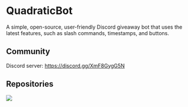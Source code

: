 # QuadraticBot

A simple, open-source, user-friendly Discord giveaway bot that uses the latest features, such as slash commands, timestamps, and buttons.

## Community

Discord server: https://discord.gg/XmF8GygG5N

## Repositories

<a href="https://github.com/QuadraticBot/QuadraticBot2.0">
  <img src="https://github-readme-stats.vercel.app/api/pin?username=QuadraticBot&repo=QuadraticBot2.0&theme=prussian" />
</a>
